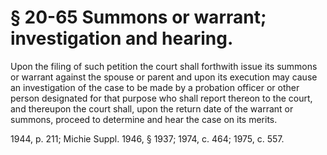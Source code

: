 # § 20-65 Summons or warrant; investigation and hearing.

<p>Upon the filing of such petition the court shall forthwith issue its summons or warrant against the spouse or parent and upon its execution may cause an investigation of the case to be made by a probation officer or other person designated for that purpose who shall report thereon to the court, and thereupon the court shall, upon the return date of the warrant or summons, proceed to determine and hear the case on its merits.</p><p>1944, p. 211; Michie Suppl. 1946, § 1937; 1974, c. 464; 1975, c. 557.</p>